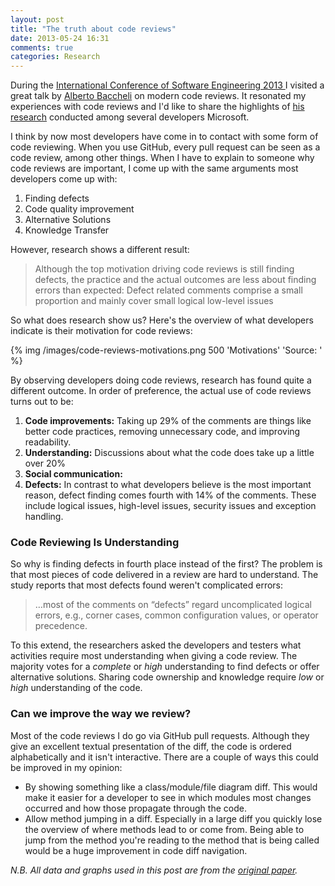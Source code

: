 ```yaml
---
layout: post
title: "The truth about code reviews"
date: 2013-05-24 16:31
comments: true
categories: Research
---
```

During the [International Conference of Software Engineering 2013 ](http://2013.icse-conferences.org/) I visited a great talk by [Alberto Baccheli](https://twitter.com/sback_) on modern code reviews. It resonated my experiences with code reviews and I'd like to share the highlights of [his research](http://www.inf.usi.ch/phd/bacchelli/publications/icse2013.pdf) conducted among several developers Microsoft.

I think by now most developers have come in to contact with some form of code reviewing. When you use GitHub, every pull request can be seen as a code review, among other things. When I have to explain to someone why code reviews are important, I come up with the same arguments most developers come up with:

1. Finding defects
2. Code quality improvement
3. Alternative Solutions
4. Knowledge Transfer

However, research shows a different result:

> Although the top motivation driving code reviews is still finding defects, the practice and the actual outcomes are less about finding errors than expected: Defect related comments comprise a small proportion and mainly cover small logical low-level issues

<!--more-->

So what does research show us? Here's the overview of what developers indicate is their motivation for code reviews:

{% img  /images/code-reviews-motivations.png 500 'Motivations' 'Source: ' %}

By observing developers doing code reviews, research has found quite a different outcome. In order of preference, the actual use of code reviews turns out to be:

1. __Code improvements:__ Taking up 29% of the comments are things like better code practices, removing unnecessary code, and improving readability.
2. __Understanding:__ Discussions about what the code does take up a little over 20%
3. __Social communication:__
4. __Defects:__ In contrast to what developers believe is the most important reason, defect finding comes fourth with 14% of the comments. These include logical issues, high-level issues, security issues and exception handling.

### Code Reviewing Is Understanding

So why is finding defects in fourth place instead of the first? The problem is that most pieces of code delivered in a review are hard to understand. The study reports that most defects found weren't complicated errors:

>  …most of the comments on “defects” regard uncomplicated logical errors, e.g., corner cases, common configuration values, or operator precedence.

To this extend, the researchers asked the developers and testers what activities require most understanding when giving a code review. The majority votes for a _complete_ or _high_ understanding to find defects or offer alternative solutions. Sharing code ownership and knowledge require _low_ or _high_ understanding of the code.

### Can we improve the way we review?
Most of the code reviews I do go via GitHub pull requests. Although they give an excellent textual presentation of the diff, the code is ordered alphabetically and it isn't interactive. There are a couple of ways this could be improved in my opinion:

* By showing something like a class/module/file diagram diff. This would make it easier for a developer to see in which modules most changes occurred and how those propagate through the code.
* Allow method jumping in a diff. Especially in a large diff you quickly lose the overview of where methods lead to or come from. Being able to jump from the method you're reading to the method that is being called would be a huge improvement in code diff navigation.

*N.B. All data and graphs used in this post are from the [original paper](http://www.inf.usi.ch/phd/bacchelli/publications/icse2013.pdf).*